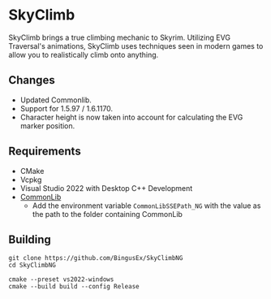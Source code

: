 # SkyClimb
SkyClimb brings a true climbing mechanic to Skyrim. Utilizing EVG Traversal's animations, SkyClimb uses techniques seen in modern games to allow you to realistically climb onto anything.

## Changes
 - Updated Commonlib.
 - Support for 1.5.97 / 1.6.1170.
 - Character height is now taken into account for calculating the EVG marker position.

## Requirements
 - CMake
 - Vcpkg
 - Visual Studio 2022 with Desktop C++ Development
 - [CommonLib](https://github.com/alandtse/CommonLibVR/tree/ng)
	- Add the environment variable `CommonLibSSEPath_NG` with the value as the path to the folder containing CommonLib

## Building
```
git clone https://github.com/BingusEx/SkyClimbNG
cd SkyClimbNG

cmake --preset vs2022-windows
cmake --build build --config Release
```